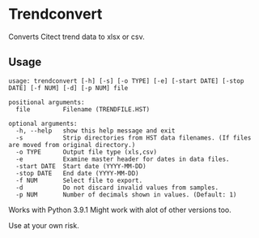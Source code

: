 # Trendconvert
Converts Citect trend data to xlsx or csv.

## Usage
```
usage: trendconvert [-h] [-s] [-o TYPE] [-e] [-start DATE] [-stop DATE] [-f NUM] [-d] [-p NUM] file

positional arguments:
  file         Filename (TRENDFILE.HST)

optional arguments:
  -h, --help   show this help message and exit
  -s           Strip directories from HST data filenames. (If files are moved from original directory.)
  -o TYPE      Output file type (xls,csv)
  -e           Examine master header for dates in data files.
  -start DATE  Start date (YYYY-MM-DD)
  -stop DATE   End date (YYYY-MM-DD)
  -f NUM       Select file to export.
  -d           Do not discard invalid values from samples.
  -p NUM       Number of decimals shown in values. (Default: 1)
```

Works with Python 3.9.1
Might work with alot of other versions too.

Use at your own risk.
